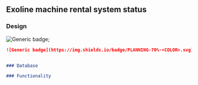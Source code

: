 ## Exoline machine rental system status

### Design
![Generic badge](https://img.shields.io/badge/PLANNING-DONE-<COLOR>.svg);
```markdown
![Generic badge](https://img.shields.io/badge/PLANNING-70%-<COLOR>.svg);


### Database

### Functionality
